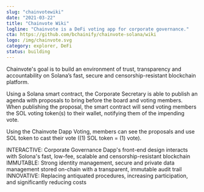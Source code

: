 ```yaml
---
slug: "chainvotewiki"
date: "2021-03-22"
title: "Chainvote Wiki"
logline: "Chainvote is a DeFi voting app for corporate governance."
cta: https://github.com/bchainify/chainvote-solana/wiki
logo: /img/chainvote.svg
category: explorer, DeFi
status: building
---
```


Chainvote's goal is to build an environment of trust, transparency and accountability on Solana’s fast, secure and censorship-resistant blockchain platform.

Using a Solana smart contract, the Corporate Secretary is able to publish an agenda with proposals to bring before the board and voting members. When publishing the proposal, the smart contract will send voting members the SOL voting token(s) to their wallet, notifying them of the impending vote.

Using the Chainvote Dapp Voting, members can see the proposals and use SOL token to cast their vote ((1) SOL token = (1) vote).

INTERACTIVE: Corporate Governance Dapp's front-end design interacts with Solona's fast, low-fee, scalable and censorship-resistant blockchain 
IMMUTABLE: Strong identity management, secure and private data management stored on-chain with a transparent, immutable audit trail 
INNOVATIVE: Replacing antiquated procedures, increasing participation, and significantly reducing costs
